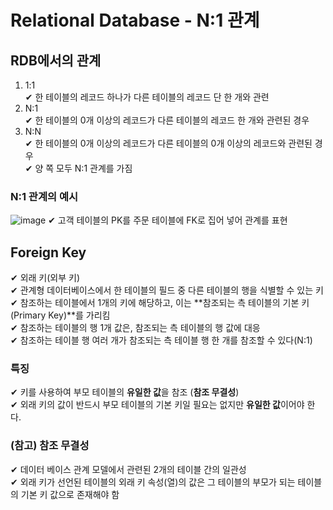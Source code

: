 # Relational Database - N:1 관계
## RDB에서의 관계
1. 1:1  
 ✔ 한 테이블의 레코드 하나가 다른 테이블의 레코드 단 한 개와 관련
2. N:1  
  ✔ 한 테이블의 0개 이상의 레코드가 다른 테이블의 레코드 한 개와 관련된 경우
3. N:N  
   ✔ 한 테이블의 0개 이상의 레코드가 다른 테이블의 0개 이상의 레코드와 관련된 경우  
   ✔ 양 쪽 모두 N:1 관계를 가짐
### N:1 관계의 예시 
![image](https://user-images.githubusercontent.com/109324637/193957518-7a64adab-d007-4200-ad78-f51f1a56c92a.png)
✔ 고객 테이블의 PK를 주문 테이블에 FK로 집어 넣어 관계를 표현  
## Foreign Key
✔ 외래 키(외부 키)  
✔ 관계형 데이터베이스에서 한 테이블의 필드 중 다른 테이블의 행을 식별할 수 있는 키  
✔ 참조하는 테이블에서 1개의 키에 해당하고, 이는 **참조되는 측 테이블의 기본 키(Primary Key)**를 가리킴  
✔ 참조하는 테이블의 행 1개 값은, 참조되는 측 테이블의 행 값에 대응  
✔ 참조하는 테이블 행 여러 개가 참조되는 측 테이블 행 한 개를 참조할 수 있다(N:1)
### 특징
✔ 키를 사용하여 부모 테이블의 **유일한 값**을 참조 (**참조 무결성**)  
✔ 외래 키의 값이 반드시 부모 테이블의 기본 키일 필요는 없지만 **유일한 값**이어야 한다.
### (참고) 참조 무결성
✔ 데이터 베이스 관계 모델에서 관련된 2개의 테이블 간의 일관성  
✔ 외래 키가 선언된 테이블의 외래 키 속성(열)의 값은 그 테이블의 부모가 되는 테이블의 기본 키 값으로 존재해야 함   
